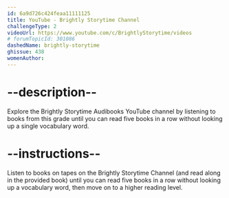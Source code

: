 ```yaml
---
id: 6a9d726c424feaa11111125
title: YouTube - Brightly Storytime Channel
challengeType: 2
videoUrl: https://www.youtube.com/c/BrightlyStorytime/videos
# forumTopicId: 301086
dashedName: brightly-storytime
ghissue: 438
womenAuthor: 
---
```


# --description--

Explore the Brightly Storytime Audibooks YouTube channel by listening to books from this grade until you can read five books in a row without looking up a single vocabulary word.

# --instructions--

Listen to books on tapes on the Brightly Storytime Channel (and read along in the provided book) until you can read five books in a row without looking up a vocabulary word, then move on to a higher reading level.